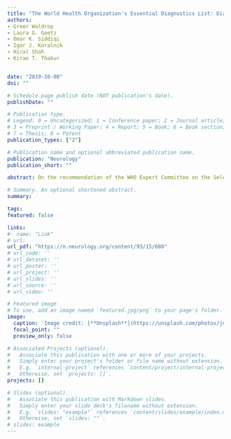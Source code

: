 ```yaml
---
title: "The World Health Organization's Essential Diagnostics List: Diagnostics for neurologic disorders"
authors:
- Greer Waldrop
- Laura G. Goetz
- Omar K. Siddiqi
- Igor J. Koralnik
- Hiral Shah
- Kiran T. Thakur


date: "2019-10-08"
doi: ""

# Schedule page publish date (NOT publication's date).
publishDate: ""

# Publication type.
# Legend: 0 = Uncategorized; 1 = Conference paper; 2 = Journal article;
# 3 = Preprint / Working Paper; 4 = Report; 5 = Book; 6 = Book section;
# 7 = Thesis; 8 = Patent
publication_types: ["2"]

# Publication name and optional abbreviated publication name.
publication: "Neurology"
publication_short: ""

abstract: On the recommendation of the WHO Expert Committee on the Selection and Use of Essential Medicines in 2017, the inaugural WHO Essential Diagnostics List (EDL) was published by the WHO's Strategic Advisory Group of Experts on In-Vitro Diagnostics in May 2018. The EDL seeks to improve global treatment by providing “a catalogue of tests needed to diagnose both the most common conditions worldwide and diseases of global importance in both primary care and advanced settings.”1,2 This first iteration of the EDL includes diagnostic tests enabling the use of medications on the WHO Essential Medicines List (EML), which has guided international policies and funding decisions for the last 4 decades.3 Yet there is little representation of neurologic treatments on the EML, including a lack of medications for dementia, multiple sclerosis, neuropathic pain, and movement disorders, as well as commonly used medications for migraine such as triptans (table).4

# Summary. An optional shortened abstract.
summary:

tags:
featured: false

links:
#- name: "Link"
# url: 
url_pdf: "https://n.neurology.org/content/93/15/680"
# url_code: ''
# url_dataset: ''
# url_poster: ''
# url_project: ''
# url_slides: ''
# url_source: ''
# url_video: ''

# Featured image
# To use, add an image named `featured.jpg/png` to your page's folder. 
image:
  caption: 'Image credit: [**Unsplash**](https://unsplash.com/photos/jdD8gXaTZsc)'
  focal_point: ""
  preview_only: false

# Associated Projects (optional).
#   Associate this publication with one or more of your projects.
#   Simply enter your project's folder or file name without extension.
#   E.g. `internal-project` references `content/project/internal-project/index.md`.
#   Otherwise, set `projects: []`.
projects: []

# Slides (optional).
#   Associate this publication with Markdown slides.
#   Simply enter your slide deck's filename without extension.
#   E.g. `slides: "example"` references `content/slides/example/index.md`.
#   Otherwise, set `slides: ""`.
# slides: example
---
```




